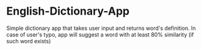 # English-Dictionary-App
Simple dictionary app that takes user input and returns word's definition. 
In case of user's typo, app will suggest a word with at least 80% similarity (if such word exists) 
